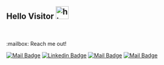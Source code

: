 ## Hello Visitor <img src="https://user-images.githubusercontent.com/1303154/88677602-1635ba80-d120-11ea-84d8-d263ba5fc3c0.gif" width="34px" alt="hi">
<br />
<br />
:mailbox: Reach me out!

[![Mail Badge](https://img.shields.io/badge/-yashashvibhadauria6555-c0392b?style=flat&labelColor=c0392b&logo=gmail&logoColor=white)](mailto:yashashvibhadauria6555@gmail.com) [![Linkedin Badge](https://img.shields.io/badge/-Yashashvi65-0e76a8?style=flat&labelColor=0e76a8&logo=linkedin&logoColor=white)](https://www.linkedin.com/in/Yashashvi65/) [![Mail Badge](https://img.shields.io/badge/@yashashvi10x-e84393?style=flat&labelColor=e84393&logo=instagram&logoColor=white)](https://www.instagram.com/yashashvi10x/) [![Mail Badge](https://img.shields.io/badge/@geekydev.in-e84393?style=flat&labelColor=e84393&logo=instagram&logoColor=white)](https://www.instagram.com/geekydev.in/)





  

